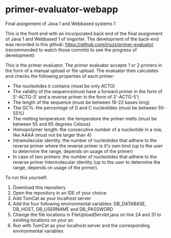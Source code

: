 # primer-evaluator-webapp
Final assignment of Java 1 and Webbased systems 1

This is the front end with an incorporated back end of the final assignment of Java 1 and Webbased 1 of imgorter.
The development of the back-end was recorded in this github: https://github.com/iriszs/primer-evaluator (recommended to watch those commits to see the progress of development)

This is the primer evaluator.
The primer evaluator accepts 1 or 2 primers in the form of a manual upload or file upload.
The evaluator then calculates and checks the following properties of each primer:
- The nucleotides it contains (must be only ACTG)
- The validity of the sequence(must have a forward primer in the form of 5'-ACTG-3' and a reverse primer in the form of 3'-ACTG-5')
- The length of the sequence (must be between 18-22 bases long)
- The GC%: the percentage of G and C nucleotides (must be between 50-55%)
- The melting temperature: the temperature the primer melts (must be between 55 and 65 degrees Celsius)
- Homopolymer length: the consecutive number of a nucleotide in a row, like AAAA (must not be larger than 4)
- Intramolecular identity: the number of nucleotides that adhere to the reverse primer where the reverse primer is it's own kind (up to the user to determine the range, depends on usage of the primer)
- In case of two primers: the number of nucleotides that adhere to the reverse primer Intermolecular identity (up to the user to determine the range, depends on usage of the primer).

To run this yourself:
1. Download this repository
2. Open the repository in an IDE of your choice
3. Add TomCat as your localhost server
4. Add the four following environmental variables: DB_DATABASE, DB_HOST, DB_USERNAME and DB_PASSWORD
5. Change the file locations in FileUploadServlet.java on line 24 and 31 to existing locations on your pc
6. Run with TomCat as your localhost server and the corresponding environmental variables
